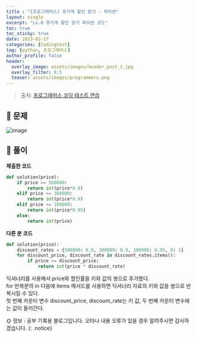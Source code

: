 ```yaml
---
title : "[프로그래머스] 옷가게 할인 받기 - 파이썬"
layout: single
excerpt: "Lv.0 옷가게 할인 받기 파이썬 코드"
toc: true
toc_sticky: true
date: 2023-02-17
categories: [Codingtest]
tag: [python, 프로그래머스]
author_profile: false
header:
  overlay_image: assets/images/header_post_1.jpg
  overlay_filter: 0.5 
  teaser: assets/images/programmers.png
---
```


> 출처: [프로그래머스 코딩 테스트 연습](https://school.programmers.co.kr/learn/challenges)  

## 🐝 문제  
![image](https://user-images.githubusercontent.com/50590124/219564450-a5a7d17b-0ab3-47b3-a4cf-a966824011ef.png)  

## 🍯 풀이  

**제출한 코드**  

```python
def solution(price):
    if price >= 500000:
        return int(price*0.8)
    elif price >= 300000:
        return int(price*0.9)
    elif price >= 100000:
        return int(price*0.95)
    else:
        return int(price)
```  

**다른 분 코드**  

```python
def solution(price):
    discount_rates = {500000: 0.8, 300000: 0.9, 100000: 0.95, 0: 1}
    for discount_price, discount_rate in discount_rates.items():
        if price >= discount_price:
            return int(price * discount_rate)
```
딕셔너리를 사용해서 price와 할인률을 키와 값의 쌍으로 추가했다.  
for 반복문의 in 다음에 items 메서드를 사용하면 딕셔너리 자료의 키와 값을 쌍으로 반복시킬 수 있다.  
첫 번째 카운터 변수 discount_price, discount_rate는 키 값, 두 번째 카운터 변수에는 값이 들어간다.  

🌞 정보 : 공부 기록용 블로그입니다. 오타나 내용 오류가 있을 경우 알려주시면 감사하겠습니다.
{: .notice}
